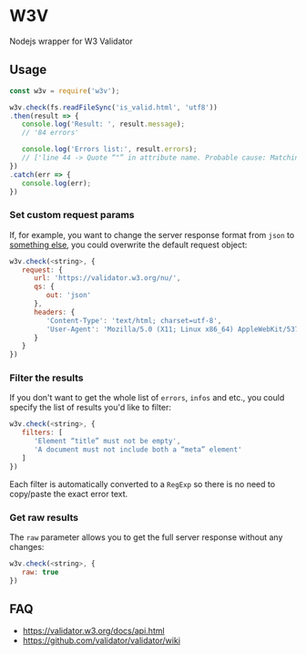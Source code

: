 # W3V
Nodejs wrapper for W3 Validator


## Usage
```javascript
const w3v = require('w3v');

w3v.check(fs.readFileSync('is_valid.html', 'utf8'))
.then(result => {
   console.log('Result: ', result.message);
   // '84 errors'

   console.log('Errors list:', result.errors);
   // ['line 44 -> Quote “"” in attribute name. Probable cause: Matching quote missing somewhere earlier.']
})
.catch(err => {
   console.log(err);
})
```

### Set custom request params
If, for example, you want to change the server response format from `json` to [something else](https://github.com/validator/validator/wiki/Service-%C2%BB-Common-params#out), you could overwrite the default request object:
```javascript
w3v.check(<string>, {
   request: {
      url: 'https://validator.w3.org/nu/',
      qs: {
         out: 'json'
      },
      headers: {
         'Content-Type': 'text/html; charset=utf-8',
         'User-Agent': 'Mozilla/5.0 (X11; Linux x86_64) AppleWebKit/537.36 (KHTML, like Gecko) Chrome/41.0.2272.101 Safari/537.36'
      }
   }
})
```

### Filter the results
If you don't want to get the whole list of `errors`, `infos` and etc., you could specify the list of results you'd like to filter:
```javascript
w3v.check(<string>, {
   filters: [
      'Element “title” must not be empty',
      'A document must not include both a “meta” element'
   ]
})
```
Each filter is automatically converted to a `RegExp` so there is no need to copy/paste the exact error text.


### Get raw results
The `raw` parameter allows you to get the full server response without any changes:
```javascript
w3v.check(<string>, {
   raw: true
})
```


## FAQ
- https://validator.w3.org/docs/api.html
- https://github.com/validator/validator/wiki

